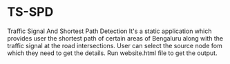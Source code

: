 # TS-SPD
Traffic Signal And Shortest Path Detection
It's a static application which provides user the shortest path of certain areas of Bengaluru along with the traffic signal at the road intersections.
User can select the source node fom which they need to get the details.
Run website.html file to get the output.
